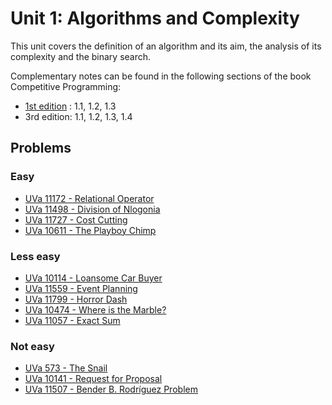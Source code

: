 # Unit 1: Algorithms and Complexity
This unit covers the definition of an algorithm and its aim, the analysis of its complexity and the binary search.

Complementary notes can be found in the following sections of the book Competitive Programming:
- [1st edition](http://www.comp.nus.edu.sg/~stevenha/myteaching/competitive_programming/cp1.pdf)  : 1.1, 1.2, 1.3
- 3rd edition: 1.1, 1.2, 1.3, 1.4

## Problems

### Easy
- [UVa 11172 - Relational Operator](https://uva.onlinejudge.org/index.php?option=com_onlinejudge&Itemid=8&page=show_problem&problem=2113&category=)
- [UVa 11498 - Division of Nlogonia](https://uva.onlinejudge.org/index.php?option=com_onlinejudge&Itemid=8&page=show_problem&problem=2493&category=)
- [UVa 11727 - Cost Cutting](https://uva.onlinejudge.org/index.php?option=com_onlinejudge&Itemid=8&page=show_problem&problem=2827&category=)
- [UVa 10611 - The Playboy Chimp](https://uva.onlinejudge.org/index.php?option=com_onlinejudge&Itemid=8&page=show_problem&problem=1552&category=)

### Less easy
- [UVa 10114 - Loansome Car Buyer](https://uva.onlinejudge.org/index.php?option=com_onlinejudge&Itemid=8&page=show_problem&problem=1055&category=)
- [UVa 11559 - Event Planning](https://uva.onlinejudge.org/index.php?option=com_onlinejudge&Itemid=8&page=show_problem&problem=2595&category=)
- [UVa 11799 - Horror Dash](https://uva.onlinejudge.org/index.php?option=com_onlinejudge&Itemid=8&page=show_problem&problem=2899&category=)
- [UVa 10474 - Where is the Marble?](https://uva.onlinejudge.org/index.php?option=com_onlinejudge&Itemid=8&page=show_problem&problem=1415&category=)
- [UVa 11057 - Exact Sum](https://uva.onlinejudge.org/index.php?option=com_onlinejudge&Itemid=8&page=show_problem&problem=1998&category=)

### Not easy
- [UVa 573 - The Snail](https://uva.onlinejudge.org/index.php?option=com_onlinejudge&Itemid=8&page=show_problem&problem=514&category=)
- [UVa 10141 - Request for Proposal](https://uva.onlinejudge.org/index.php?option=com_onlinejudge&Itemid=8&page=show_problem&problem=1082&category=)
- [UVa 11507 - Bender B. Rodríguez Problem](https://uva.onlinejudge.org/index.php?option=com_onlinejudge&Itemid=8&page=show_problem&problem=2502&category=)
